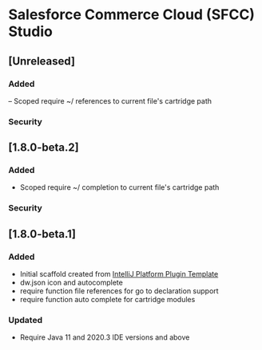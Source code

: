<!-- Keep a Changelog guide -> https://keepachangelog.com -->

# Salesforce Commerce Cloud (SFCC) Studio

## [Unreleased]
### Added
– Scoped require ~/ references to current file's cartridge path

### Security
## [1.8.0-beta.2]
### Added
- Scoped require ~/ completion to current file's cartridge path

### Security
## [1.8.0-beta.1]
### Added
- Initial scaffold created from [IntelliJ Platform Plugin Template](https://github.com/JetBrains/intellij-platform-plugin-template)
- dw.json icon and autocomplete
- require function file references for go to declaration support
- require function auto complete for cartridge modules

### Updated
- Require Java 11 and 2020.3 IDE versions and above